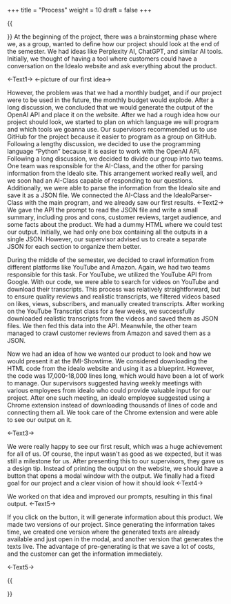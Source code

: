 +++
title = "Process"
weight = 10
draft = false
+++

{{<section title="Process">}}
At the beginning of the project, there was a brainstorming phase where we, as a group, wanted to define how our project should look at the end of the semester. We had ideas like Perplexity AI, ChatGPT, and similar AI tools. Initially, we thought of having a tool where customers could have a conversation on the Idealo website and ask everything about the product.

<-Text1->
<-picture of our first idea-> 

However, the problem was that we had a monthly budget, and if our project were to be used in the future, the monthly budget would explode. After a long discussion, we concluded that we would generate the output of the OpenAI API and place it on the website. After we had a rough idea how our project should look, we started to plan on which language we will program and which tools we goanna use. Our supervisors recommended us to use GitHub for the project because it easier to program as a group on GitHub. Following a lengthy discussion, we decided to use the programming language “Python” because it is easier to work with the OpenAI API. Following a long discussion, we decided to divide our group into two teams. One team was responsible for the AI-Class, and the other for parsing information from the Idealo site. This arrangement worked really well, and we soon had an AI-Class capable of responding to our questions. Additionally, we were able to parse the information from the Idealo site and save it as a JSON file. We connected the AI-Class and the IdealoParser-Class with the main program, and we already saw our 
first results.
<-Text2->
We gave the API the prompt to read the JSON file and write a small summary, including pros and cons, customer reviews, target audience, and some facts about the product. We had a dummy HTML where we could test our output. Initially, we had only one box containing all the outputs in a single JSON. However, our supervisor advised us to create a separate JSON for each section to organize them better. 

During the middle of the semester, we decided to crawl information from different platforms like YouTube and Amazon. Again, we had two teams responsible for this task. For YouTube, we utilized the YouTube API from Google. With our code, we were able to search for videos on YouTube and download their transcripts. This process was relatively straightforward, but to ensure quality reviews and realistic transcripts, we filtered videos based on likes, views, subscribers, and manually created transcripts. After working on the YouTube Transcript class for a few weeks, we successfully downloaded realistic transcripts from the videos and saved them as JSON files. We then fed this data into the API. Meanwhile, the other team managed to crawl customer reviews from Amazon and saved them as a JSON. 

Now we had an idea of how we wanted our product to look and how we would present it at the IMI-Showtime. We considered downloading the HTML code from the idealo website and using it as a blueprint. However, the code was 17,000-18,000 lines long, which would have been a lot of work to manage. Our supervisors suggested having weekly meetings with various employees from idealo who could provide valuable input for our project. After one such meeting, an idealo employee suggested using a Chrome extension instead of downloading thousands of lines of code and connecting them all. We took care of the Chrome extension and were able to see our output on it.

<-Text3->

We were really happy to see our first result, which was a huge achievement for all of us. Of course, the input wasn't as good as we expected, but it was still a milestone for us. After presenting this to our supervisors, they gave us a design tip. Instead of printing the output on the website, we should have a button that opens a modal window with the output. We finally had a fixed goal for our project and a clear vision 
of how it should look
<-Text4->

We worked on that idea and improved our prompts, resulting in this final output.
<-Text5->

If you click on the button, it will generate information about this product. We made two versions of our project. Since generating the information takes time, we created one version where the generated texts are already available and just open in the modal, and another version that generates the texts live. The advantage of pre-generating is that we save a lot of costs, and the customer can get the information immediately.

<-Text5->

{{</section>}}
